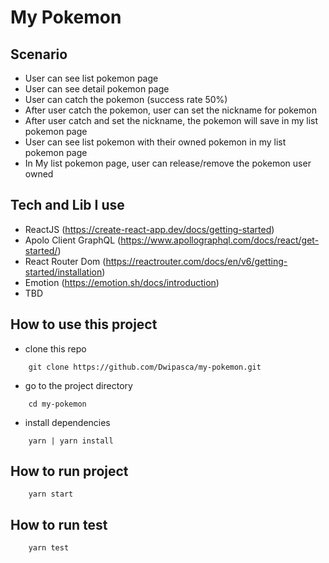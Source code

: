 # My Pokemon

## Scenario

- User can see list pokemon page
- User can see detail pokemon page
- User can catch the pokemon (success rate 50%)
- After user catch the pokemon, user can set the nickname for pokemon
- After user catch and set the nickname, the pokemon will save in my list pokemon page
- User can see list pokemon with their owned pokemon in my list pokemon page
- In My list pokemon page, user can release/remove the pokemon user owned

## Tech and Lib I use

- ReactJS (https://create-react-app.dev/docs/getting-started)
- Apolo Client GraphQL (https://www.apollographql.com/docs/react/get-started/)
- React Router Dom (https://reactrouter.com/docs/en/v6/getting-started/installation)
- Emotion (https://emotion.sh/docs/introduction)
- TBD

## How to use this project

- clone this repo

```
    git clone https://github.com/Dwipasca/my-pokemon.git
```

- go to the project directory

```
    cd my-pokemon
```

- install dependencies

```
    yarn | yarn install
```

## How to run project

```
    yarn start
```

## How to run test

```
    yarn test
```
